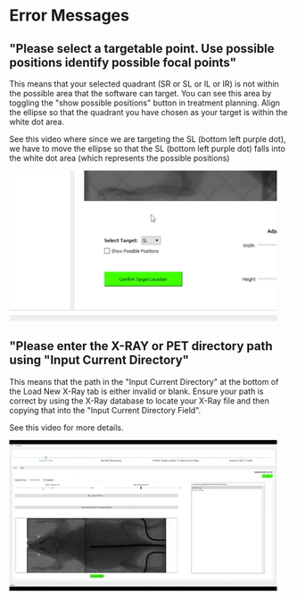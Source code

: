 # Error Messages

## "Please select a targetable point. Use possible positions identify possible focal points"

This means that your selected quadrant (SR or SL or IL or IR) is not within the possible area that the software can target. You can see this area by toggling the "show possible positions" button in treatment planning. Align the ellipse so that the quadrant you have chosen as your target is within the white dot area. 

See this video where since we are targeting the SL (bottom left purple dot), we have to move the ellipse so that the SL (bottom left purple dot) falls into the white dot area (which represents the possible positions) 

![](/targeting.gif)

## "Please enter the X-RAY or PET directory path using "Input Current Directory" 

This means that the path in the "Input Current Directory" at the bottom of the Load New X-Ray tab is either invalid or blank. Ensure your path is correct by using the X-Ray database to locate your X-Ray file and then copying that into the "Input Current Directory Field". 

See this video for more details.

![](/import.gif)